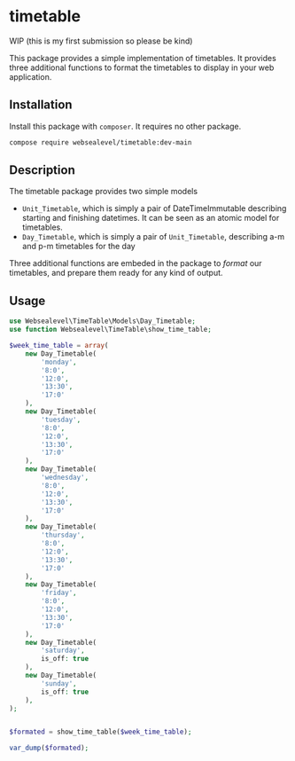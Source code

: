 # timetable

WIP (this is my first submission so please be kind)

This package provides a simple implementation of timetables. It provides three additional functions to format the timetables to display in your web application.

## Installation

Install this package with `composer`. It requires no other package.

~~~bash
compose require websealevel/timetable:dev-main
~~~

## Description

The timetable package provides two simple models

- `Unit_Timetable`, which is simply a pair of DateTimeImmutable describing starting and finishing datetimes. It can be seen as an atomic model for timetables.
- `Day_Timetable`, which is simply a pair of `Unit_Timetable`, describing a-m and p-m timetables for the day

Three additional functions are embeded in the package to *format* our timetables, and prepare them ready for any kind of output.

## Usage

~~~php
use Websealevel\TimeTable\Models\Day_Timetable;
use function Websealevel\TimeTable\show_time_table;

$week_time_table = array(
	new Day_Timetable(
		'monday',
		'8:0',
		'12:0',
		'13:30',
		'17:0'
	),
	new Day_Timetable(
		'tuesday',
		'8:0',
		'12:0',
		'13:30',
		'17:0'
	),
	new Day_Timetable(
		'wednesday',
		'8:0',
		'12:0',
		'13:30',
		'17:0'
	),
	new Day_Timetable(
		'thursday',
		'8:0',
		'12:0',
		'13:30',
		'17:0'
	),
	new Day_Timetable(
		'friday',
		'8:0',
		'12:0',
		'13:30',
		'17:0'
	),
	new Day_Timetable(
		'saturday',
		is_off: true
	),
	new Day_Timetable(
		'sunday',
		is_off: true
	),
);


$formated = show_time_table($week_time_table);

var_dump($formated);
~~~



